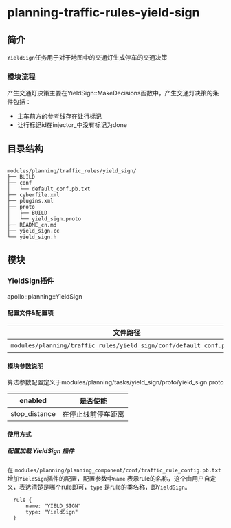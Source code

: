 planning-traffic-rules-yield-sign
============

## 简介

`YieldSign`任务用于对于地图中的交通灯生成停车的交通决策
### 模块流程

产生交通灯决策主要在YieldSign::MakeDecisions函数中，产生交通灯决策的条件包括：
- 主车前方的参考线存在让行标记
- 让行标记id在injector_中没有标记为done
## 目录结构

```shell

modules/planning/traffic_rules/yield_sign/
├── BUILD
├── conf
│   └── default_conf.pb.txt
├── cyberfile.xml
├── plugins.xml
├── proto
│   ├── BUILD
│   └── yield_sign.proto
├── README_cn.md
├── yield_sign.cc
└── yield_sign.h

```

## 模块

### YieldSign插件

apollo::planning::YieldSign

#### 配置文件&配置项
| 文件路径 | 类型/结构 | <div style="width: 300pt">说明</div> |
| ---- | ---- | ---- |
| `modules/planning/traffic_rules/yield_sign/conf/default_conf.pb.txt` | apollo::planning::YieldSignConfigConfig | YieldSignConfig的默认配置文件 |

#### 模块参数说明

算法参数配置定义于modules/planning/tasks/yield_sign/proto/yield_sign.proto

| enabled | 是否使能     |
| ------------------------------- | ---------------------- |
| stop_distance  | 在停止线前停车距离         |

#### 使用方式

##### 配置加载 YieldSign 插件

在 `modules/planning/planning_component/conf/traffic_rule_config.pb.txt` 增加`YieldSign`插件的配置，配置参数中`name` 表示rule的名称，这个由用户自定义，表达清楚是哪个rule即可，`type` 是rule的类名称，即`YieldSign`。
```
  rule {
      name: "YIELD_SIGN"
      type: "YieldSign"
  }
  ```